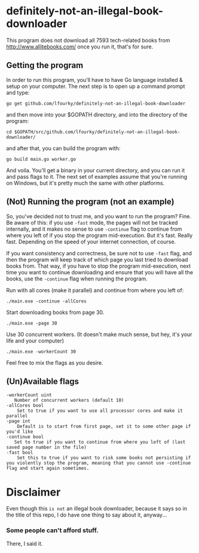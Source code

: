# definitely-not-an-illegal-book-downloader
This program does not download all 7593 tech-related books from http://www.allitebooks.com/ once you run it, that's for sure.

## Getting the program
In order to run this program, you'll have to have Go language installed & setup on your computer.
The next step is to open up a command prompt and type:
```
go get github.com/lfourky/definitely-not-an-illegal-book-downloader
```
and then move into your $GOPATH directory, and into the directory of the program:
```
cd $GOPATH/src/github.com/lfourky/definitely-not-an-illegal-book-downloader/
```
and after that, you can build the program with: 
```
go build main.go worker.go
```
And voila. You'll get a binary in your current directory, and you can run it and pass flags to it.
The next set of examples assume that you're running on Windows, but it's pretty much the same with other platforms.

## (Not) Running the program (not an example)
So, you've decided not to trust me, and you want to run the program? Fine. 
Be aware of this: if you use ```-fast``` mode, the pages will not be tracked internally, and it makes no sense to use ```-continue``` flag to continue from where you left of if you stop the program mid-execution. But it's fast. Really fast. Depending on the speed of your internet connection, of course.

If you want consistency and correctness, be sure not to use ```-fast``` flag, and then the program will keep track of which page you last tried to download books from. That way, if you have to stop the program mid-execution, next time you want to continue downloading and ensure that you will have all the books, use the ```-continue``` flag when running the program.

Run with all cores (make it parallel) and continue from where you left of:
```
./main.exe -continue -allCores
```

Start downloading books from page 30.
```
./main.exe -page 30
```

Use 30 concurrent workers. (It doesn't make much sense, but hey, it's your life and your computer)
```
./main.exe -workerCount 30
```

Feel free to mix the flags as you desire.

## (Un)Available flags
```
-workerCount uint
   Number of concurrent workers (default 10)
-allCores bool
    Set to true if you want to use all processor cores and make it parallel
-page int
    Default is to start from first page, set it to some other page if you'd like
-continue bool
   Set to true if you want to continue from where you left of (last saved page number in the file)
-fast bool
    Set this to true if you want to risk some books not persisting if you violently stop the program, meaning that you cannot use -continue flag and start again sometimes.
```



# Disclaimer
Even though this ```is not``` an illegal book downloader, because it says so in the title of this repo, I do have one thing to say about it, anyway...
### Some people can't afford stuff.
There, I said it. 

